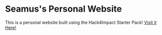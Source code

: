 # Seamus's Personal Website
This is a personal website built using the Hack4Impact Starter Pack!
[Visit it Here!](https://seamuscon8.github.io)